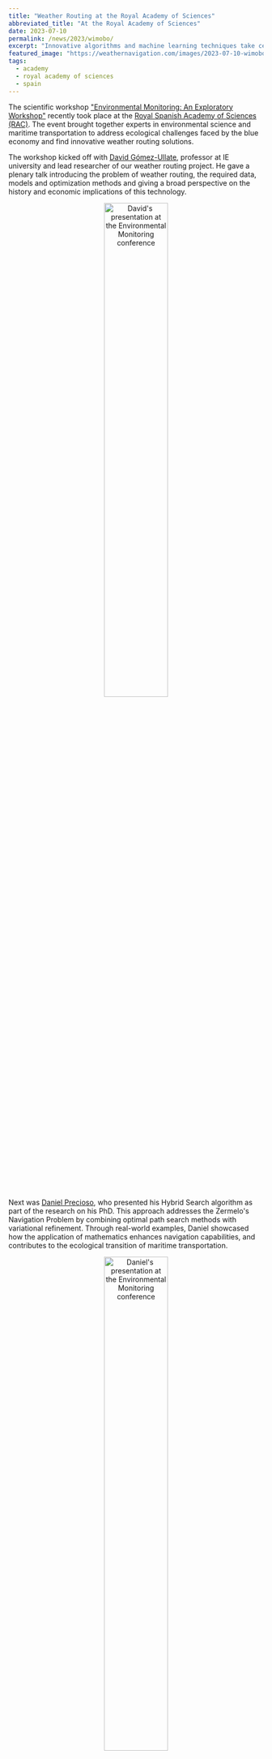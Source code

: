 ```yaml
---
title: "Weather Routing at the Royal Academy of Sciences"
abbreviated_title: "At the Royal Academy of Sciences"
date: 2023-07-10
permalink: /news/2023/wimobo/
excerpt: "Innovative algorithms and machine learning techniques take center stage at the Environmental Monitoring event."
featured_image: "https://weathernavigation.com/images/2023-07-10-wimobo.JPEG"
tags:
  - academy
  - royal academy of sciences
  - spain
---
```


The scientific workshop ["Environmental Monitoring: An Exploratory Workshop"](https://wimoboproject.com/index.php/event/) recently took place at the [Royal Spanish Academy of Sciences (RAC)](https://rac.es/). The event brought together experts in environmental science and maritime transportation to address ecological challenges faced by the blue economy and find innovative weather routing solutions.

The workshop kicked off with [David Gómez-Ullate](https://www.ie.edu/university/about/faculty/david-gomez-ullate/), professor at IE university and lead researcher of our weather routing project. He gave a plenary talk introducing the problem of weather routing, the required data, models and optimization methods and giving a broad perspective on the history and economic implications of this technology.

<p align="center"><a href="https://www.youtube.com/watch?v=i6BFsdg-AVw&t=1639s"><img src="https://weathernavigation.com/images/2023-07-10-david.JPEG" alt="David's presentation at the Environmental Monitoring conference" width="50%"/></a></p>

Next was [Daniel Precioso](https://danielprecioso.com), who presented his Hybrid Search algorithm as part of the research on his PhD. This approach addresses the Zermelo's Navigation Problem by combining optimal path search methods with variational refinement. Through real-world examples, Daniel showcased how the application of mathematics enhances navigation capabilities, and contributes to the ecological transition of maritime transportation.

<p align="center"><a href="https://www.youtube.com/watch?v=i6BFsdg-AVw&t=12275s"><img src="https://daniprec.github.io/images/230710_wimobo.JPEG" alt="Daniel's presentation at the Environmental Monitoring conference" width="50%"/></a></p>

Following Daniel's presentation, [Rafael Ballester-Ripoll](https://www.ie.edu/university/about/faculty/rafael-ballester-ripoll/), professor at IE University, introduced an alternative solution for weather routing, drawing inspiration from evolutionary algorithms and the Bézier curves. His research showcased the potential for diverse approaches to weather routing, and how each has its own strengths and scope.

<p align="center"><a href="https://www.youtube.com/watch?v=i6BFsdg-AVw&t=13610s"><img src="https://weathernavigation.com/images/2023-07-10-rafael.JPEG" alt="Rafael's presentation at the Environmental Monitoring conference" width="80%"/></a></p>

The session also included talks from [Fernando Cañavate](https://www.linkedin.com/in/fernando-ca%C3%B1avate-vega-17b253a) and [José Enrique Gutiérrez](https://personas.upct.es/perfil/jose.gutierrez), two naval engineers working on different aspects of this project.

Generous financial support from the [BBVA Foundation](https://www.fbbva.es/) played a crucial role in the workshop's success, demonstrating their commitment to environmental research and sustainability.

<img src="{{ page.featured_image }}" alt="IE researchers at the conference" width="100%"/>

For more updates and exciting developments in maritime transport and optimization, stay tuned to the project's blog!
